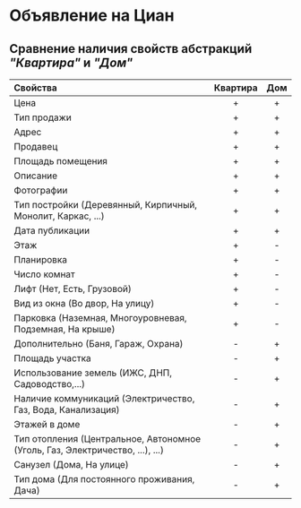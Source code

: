 # Объявление на Циан

## Сравнение наличия свойств абстракций _"Квартира"_ и _"Дом"_

| Свойства                                                                      | Квартира | Дом |
|:------------------------------------------------------------------------------|:--------:|:---:|
| Цена                                                                          |    +     |  +  |
| Тип продажи                                                                   |    +     |  +  |
| Адрес                                                                         |    +     |  +  |
| Продавец                                                                      |    +     |  +  |
| Площадь помещения                                                             |    +     |  +  |
| Описание                                                                      |    +     |  +  |
| Фотографии                                                                    |    +     |  +  |
| Тип постройки (Деревянный, Кирпичный, Монолит, Каркас, ...)                   |    +     |  +  |
| Дата публикации                                                               |    +     |  +  |
| Этаж                                                                          |    +     |  -  |
| Планировка                                                                    |    +     |  -  |
| Число комнат                                                                  |    +     |  -  |
| Лифт (Нет, Есть, Грузовой)                                                    |    +     |  -  |
| Вид из окна (Во двор, На улицу)                                               |    +     |  -  |
| Парковка (Наземная, Многоуровневая, Подземная, На крыше)                      |    +     |  -  |
| Дополнительно (Баня, Гараж, Охрана)                                           |    -     |  +  |
| Площадь участка                                                               |    -     |  +  |
| Использование земель (ИЖС, ДНП, Садоводство,...)                              |    -     |  +  |
| Наличие коммуникаций (Электричество, Газ, Вода, Канализация)                  |    -     |  +  |
| Этажей в доме                                                                 |    -     |  +  |
| Тип отопления (Центральное, Автономное (Уголь, Газ, Электричество, ...), ...) |    -     |  +  |
| Санузел (Дома, На улице)                                                      |    -     |  +  |
| Тип дома (Для постоянного проживания, Дача)                                   |    -     |  +  |